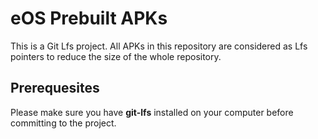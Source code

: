 # eOS Prebuilt APKs

This is a Git Lfs project. All APKs in this repository are considered as Lfs pointers
to reduce the size of the whole repository.

## Prerequesites

Please make sure you have **git-lfs** installed on your computer before committing to the project.
